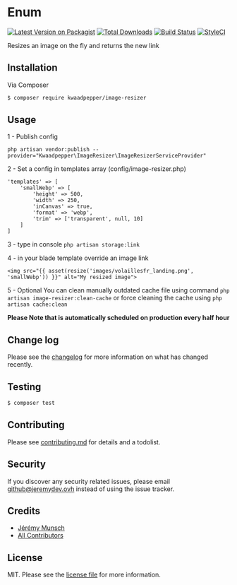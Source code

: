 # Enum

[![Latest Version on Packagist][ico-version]][link-packagist]
[![Total Downloads][ico-downloads]][link-downloads]
[![Build Status][ico-travis]][link-travis]
[![StyleCI][ico-styleci]][link-styleci]

Resizes an image on the fly and returns the new link

## Installation

Via Composer

``` bash
$ composer require kwaadpepper/image-resizer
```

## Usage

1 - Publish config

    php artisan vendor:publish --provider="Kwaadpepper\ImageResizer\ImageResizerServiceProvider"

2 - Set a config in templates array (config/image-resizer.php)

    'templates' => [
        'smallWebp' => [
            'height' => 500,
            'width' => 250,
            'inCanvas' => true,
            'format' => 'webp',
            'trim' => ['transparent', null, 10]
        ]
    ]

3 - type in console `php artisan storage:link`

4 - in your blade template override an image link

    <img src="{{ asset(resize('images/volaillesfr_landing.png', 'smallWebp')) }}" alt="My resized image">

5 - Optional You can clean manually outdated cache file using command `php artisan image-resizer:clean-cache`
    or force cleaning the cache using `php artisan cache:clean`

**Please Note that is automatically scheduled on production every half hour**

## Change log

Please see the [changelog](changelog.md) for more information on what has changed recently.

## Testing

``` bash
$ composer test
```

## Contributing

Please see [contributing.md](contributing.md) for details and a todolist.

## Security

If you discover any security related issues, please email github@jeremydev.ovh instead of using the issue tracker.

## Credits

- [Jérémy Munsch][link-author]
- [All Contributors][link-contributors]

## License

MIT. Please see the [license file](license.md) for more information.

[ico-version]: https://img.shields.io/packagist/v/kwaadpepper/image-resizer?style=flat-square
[ico-downloads]: https://img.shields.io/packagist/dt/kwaadpepper/image-resizer?style=flat-square
[ico-travis]: https://img.shields.io/travis/kwaadpepper/image-resizer/master.svg?style=flat-square
[ico-styleci]: https://styleci.io/repos/12345678/shield

[link-packagist]: https://packagist.org/packages/kwaadpepper/image-resizer
[link-downloads]: https://packagist.org/packages/kwaadpepper/image-resizer
[link-travis]: https://travis-ci.org/kwaadpepper/image-resizer
[link-styleci]: https://styleci.io/repos/12345678
[link-author]: https://github.com/kwaadpepper
[link-contributors]: ../../contributors
